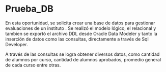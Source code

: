 # Prueba_DB

En esta oportunidad, se solicita crear una base de datos para gestionar evaluaciones de un instituto .
Se realizó el modelo lógico, el relacional y tambien se exportó el archivo DDL desde Oracle Data Modeler y
tanto la inserción de datos como las consultas, directamente a través de Sql Developer.

A través de las consultas se logra obtener diversos datos, como cantidad de alumnos por curso,
cantidad de alumnos aprobados, promedio general de cada curso entre otras.
